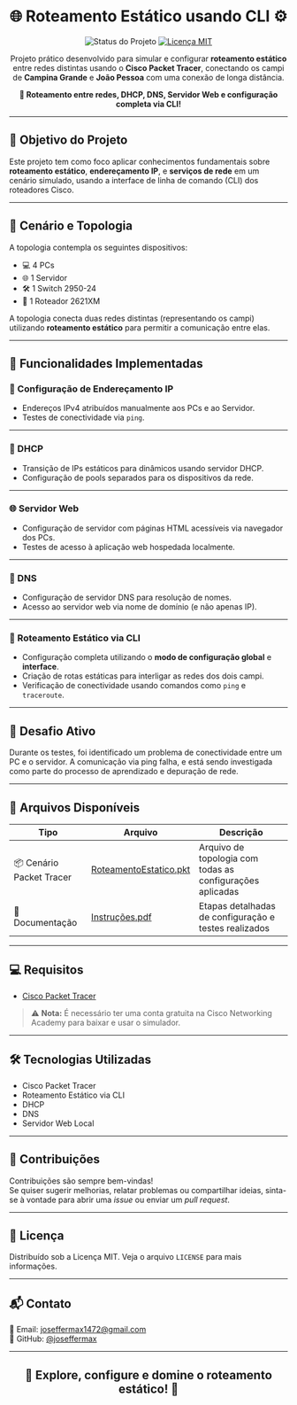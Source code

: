 <h1 align="center">🌐 Roteamento Estático usando CLI ⚙️</h1>

<p align="center">
  <img src="https://img.shields.io/badge/Status-Pendente-yellow.svg" alt="Status do Projeto">
  <a href="https://opensource.org/licenses/MIT">
    <img src="https://img.shields.io/badge/License-MIT-blue.svg" alt="Licença MIT">
  </a>
</p>

<p align="center">
  Projeto prático desenvolvido para simular e configurar <strong>roteamento estático</strong> entre redes distintas usando o <strong>Cisco Packet Tracer</strong>, conectando os campi de <strong>Campina Grande</strong> e <strong>João Pessoa</strong> com uma conexão de longa distância.
</p>

<p align="center">
  <strong>📡 Roteamento entre redes, DHCP, DNS, Servidor Web e configuração completa via CLI!</strong>
</p>

---

## 🧠 Objetivo do Projeto

Este projeto tem como foco aplicar conhecimentos fundamentais sobre **roteamento estático**, **endereçamento IP**, e **serviços de rede** em um cenário simulado, usando a interface de linha de comando (CLI) dos roteadores Cisco.

---

## 🗽 Cenário e Topologia

A topologia contempla os seguintes dispositivos:

- 💻 4 PCs
- 🌐 1 Servidor
- 🛠️ 1 Switch 2950-24
- 🧷 1 Roteador 2621XM

A topologia conecta duas redes distintas (representando os campi) utilizando **roteamento estático** para permitir a comunicação entre elas.

---

## 🚀 Funcionalidades Implementadas

### 🔌 Configuração de Endereçamento IP

- Endereços IPv4 atribuídos manualmente aos PCs e ao Servidor.
- Testes de conectividade via `ping`.

---

### 🔄 DHCP

- Transição de IPs estáticos para dinâmicos usando servidor DHCP.
- Configuração de pools separados para os dispositivos da rede.

---

### 🌐 Servidor Web

- Configuração de servidor com páginas HTML acessíveis via navegador dos PCs.
- Testes de acesso à aplicação web hospedada localmente.

---

### 🧱 DNS

- Configuração de servidor DNS para resolução de nomes.
- Acesso ao servidor web via nome de domínio (e não apenas IP).

---

### 🛀 Roteamento Estático via CLI

- Configuração completa utilizando o **modo de configuração global** e **interface**.
- Criação de rotas estáticas para interligar as redes dos dois campi.
- Verificação de conectividade usando comandos como `ping` e `traceroute`.

---

## 🚨 Desafio Ativo

Durante os testes, foi identificado um problema de conectividade entre um PC e o servidor. A comunicação via ping falha, e está sendo investigada como parte do processo de aprendizado e depuração de rede.

---

## 📂 Arquivos Disponíveis

| Tipo | Arquivo | Descrição |
|------|---------|-----------|
| 📦 Cenário Packet Tracer | [RoteamentoEstatico.pkt](https://github.com/seuusuario/seurepositorio/blob/main/RoteamentoEstatico.pkt) | Arquivo de topologia com todas as configurações aplicadas |
| 📄 Documentação | [Instruções.pdf](https://github.com/seuusuario/seurepositorio/blob/main/Instrucoes.pdf) | Etapas detalhadas de configuração e testes realizados |

---

## 💻 Requisitos

- [Cisco Packet Tracer](https://www.netacad.com/)

> ⚠️ **Nota:** É necessário ter uma conta gratuita na Cisco Networking Academy para baixar e usar o simulador.

---

## 🛠️ Tecnologias Utilizadas

- Cisco Packet Tracer
- Roteamento Estático via CLI
- DHCP
- DNS
- Servidor Web Local

---

## 🤝 Contribuições

Contribuições são sempre bem-vindas!  
Se quiser sugerir melhorias, relatar problemas ou compartilhar ideias, sinta-se à vontade para abrir uma *issue* ou enviar um *pull request*.

---

## 📜 Licença

Distribuído sob a Licença MIT. Veja o arquivo `LICENSE` para mais informações.

---

## 📬 Contato

📧 Email: [joseffermax1472@gmail.com](mailto:joseffermax1472@gmail.com)  
🔗 GitHub: [@joseffermax](https://github.com/joseffermax)

---

<h2 align="center">🧠 Explore, configure e domine o roteamento estático! 🚀</h2>
